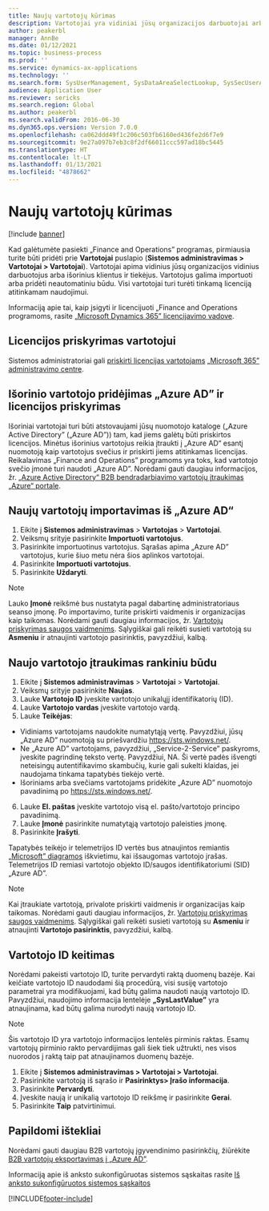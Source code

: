 ```yaml
---
title: Naujų vartotojų kūrimas
description: Vartotojai yra vidiniai jūsų organizacijos darbuotojai arba išoriniai klientai bei tiekėjai, kuriems reikalinga prieiga prie sistemos, kad galėtų atlikti savo užduotis.
author: peakerbl
manager: AnnBe
ms.date: 01/12/2021
ms.topic: business-process
ms.prod: ''
ms.service: dynamics-ax-applications
ms.technology: ''
ms.search.form: SysUserManagement, SysDataAreaSelectLookup, SysSecUserAddRoles, SysUserMSODSUserImport
audience: Application User
ms.reviewer: sericks
ms.search.region: Global
ms.author: peakerbl
ms.search.validFrom: 2016-06-30
ms.dyn365.ops.version: Version 7.0.0
ms.openlocfilehash: ca062ddd49f1c206c503fb6160ed436fe2d6f7e9
ms.sourcegitcommit: 9e27a097b7eb3c8f2df66011ccc597ad18bc5445
ms.translationtype: HT
ms.contentlocale: lt-LT
ms.lasthandoff: 01/13/2021
ms.locfileid: "4878662"
---
```

# <a name="create-new-users"></a>Naujų vartotojų kūrimas

[!include [banner](../../includes/banner.md)]

Kad galėtumėte pasiekti „Finance and Operations” programas, pirmiausia turite būti pridėti prie **Vartotojai** puslapio (**Sistemos administravimas \> Vartotojai \> Vartotojai**). Vartotojai apima vidinius jūsų organizacijos vidinius darbuotojus arba išorinius klientus ir tiekėjus. Vartotojus galima importuoti arba pridėti neautomatiniu būdu. Visi vartotojai turi turėti tinkamą licenciją atitinkamam naudojimui.

Informaciją apie tai, kaip įsigyti ir licencijuoti „Finance and Operations programoms, rasite [„Microsoft Dynamics 365” licencijavimo vadove](https://go.microsoft.com/fwlink/?LinkId=866544&amp;clcid=0x409).

## <a name="assign-a-license-to-a-user"></a>Licencijos priskyrimas vartotojui
Sistemos administratoriai gali [priskirti licencijas vartotojams](https://docs.microsoft.com/office365/admin/subscriptions-and-billing/assign-licenses-to-users?view=o365-worldwide) [„Microsoft 365” administravimo centre](https://docs.microsoft.com/office365/admin/admin-overview/about-the-admin-center?view=o365-worldwide).

## <a name="add-an-external-user-in-azure-ad-and-assign-a-license"></a>Išorinio vartotojo pridėjimas „Azure AD” ir licencijos priskyrimas 
Išoriniai vartotojai turi būti atstovaujami jūsų nuomotojo kataloge („Azure Active Directory” („Azure AD”)) tam, kad jiems galėtų būti priskirtos licencijos. Minėtus išorinius vartotojus reikia įtraukti į „Azure AD“ esantį nuomotoją kaip vartotojus svečius ir priskirti jiems atitinkamas licencijas. Reikalavimas „Finance and Operations” programoms yra toks, kad vartotojo svečio įmonė turi naudoti „Azure AD”. Norėdami gauti daugiau informacijos, žr. [„Azure Active Directory“ B2B bendradarbiavimo vartotojų įtraukimas „Azure“ portale](https://docs.microsoft.com/azure/active-directory/b2b/add-users-administrator).

## <a name="import-new-users-from-azure-ad"></a>Naujų vartotojų importavimas iš „Azure AD“ 
1. Eikite į **Sistemos administravimas** \> **Vartotojas** \> **Vartotojai**.
2. Veiksmų srityje pasirinkite **Importuoti vartotojus**.
3. Pasirinkite importuotinus vartotojus. Sąrašas apima „Azure AD” vartotojus, kurie šiuo metu nėra šios aplinkos vartotojai.
4. Pasirinkite **Importuoti vartotojus**.
5. Pasirinkite **Uždaryti**.

> [!NOTE]
> Lauko **Įmonė** reikšmė bus nustatyta pagal dabartinę administratoriaus seanso įmonę. Po importavimo, turite priskirti vaidmenis ir organizacijas kaip taikomas. Norėdami gauti daugiau informacijos, žr. [Vartotojų priskyrimas saugos vaidmenims](assign-users-security-roles.md). Sąlygiškai gali reikėti susieti vartotoją su **Asmeniu** ir atnaujinti vartotojo pasirinktis, pavyzdžiui, kalbą.

## <a name="manually-add-a-new-user"></a>Naujo vartotojo įtraukimas rankiniu būdu
1. Eikite į **Sistemos administravimas** \> **Vartotojai** \> **Vartotojai**.
2. Veiksmų srityje pasirinkite **Naujas**.
3. Lauke **Vartotojo ID** įveskite vartotojo unikalųjį identifikatorių (ID).   
4. Lauke **Vartotojo vardas** įveskite vartotojo vardą.  
5. Lauke **Teikėjas**:
 - Vidiniams vartotojams naudokite numatytąją vertę. Pavyzdžiui, jūsų „Azure AD” nuomotoją su priešvardžiu https://sts.windows.net/.  
 - Ne „Azure AD” vartotojams, pavyzdžiui, „Service-2-Service” paskyroms, įveskite pagrindinę teksto vertę. Pavyzdžiui, NA. Ši vertė padės išvengti neteisingų autentifikavimo skambučių, kurie gali sukelti klaidas, jei naudojama tinkama tapatybės tiekėjo vertė.  
 - Išoriniams arba svečiams vartotojams pridėkite „Azure AD” nuomotojo pavadinimą po https://sts.windows.net/.
6. Lauke **El. paštas** įveskite vartotojo visą el. pašto/vartotojo principo pavadinimą.  
7. Lauke **Įmonė** pasirinkite numatytąją vartotojo paleisties įmonę. 
8. Pasirinkite **Įrašyti**.

Tapatybės teikėjo ir telemetrijos ID vertės bus atnaujintos remiantis [„Microsoft” diagramos](https://docs.microsoft.com/graph/overview) iškvietimu, kai išsaugomas vartotojo įrašas. Telemetrijos ID remiasi vartotojo objekto ID/saugos identifikatoriumi (SID) „Azure AD”.

> [!NOTE]
> Kai įtraukiate vartotoją, privalote priskirti vaidmenis ir organizacijas kaip taikomas. Norėdami gauti daugiau informacijos, žr. [Vartotojų priskyrimas saugos vaidmenims](assign-users-security-roles.md). Sąlygiškai gali reikėti susieti vartotoją su **Asmeniu** ir atnaujinti **Vartotojo pasirinktis**, pavyzdžiui, kalbą.

## <a name="change-a-user-id"></a>Vartotojo ID keitimas
Norėdami pakeisti vartotojo ID, turite pervardyti raktą duomenų bazėje. Kai keičiate vartotojo ID naudodami šią procedūrą, visi susiję vartotojo parametrai yra modifikuojami, kad būtų galima naudoti naują vartotojo ID. Pavyzdžiui, naudojimo informacija lentelėje **„SysLastValue”** yra atnaujinama, kad būtų galima nurodyti naują vartotojo ID.

> [!NOTE]
> Šis vartotojo ID yra vartotojo informacijos lentelės pirminis raktas. Esamų vartotojų pirminio rakto pervardijimas gali šiek tiek užtrukti, nes visos nuorodos į raktą taip pat atnaujinamos duomenų bazėje. 

1. Eikite į **Sistemos administravimas \> Vartotojai \> Vartotojai**.
2. Pasirinkite vartotoją iš sąrašo ir **Pasirinktys\> Įrašo informacija**.
3. Pasirinkite **Pervardyti**.
4. Įveskite naują ir unikalią vartotojo ID reikšmę ir pasirinkite **Gerai**. 
5. Pasirinkite **Taip** patvirtinimui.

## <a name="additional-resources"></a>Papildomi ištekliai

Norėdami gauti daugiau B2B vartotojų įgyvendinimo pasirinkčių, žiūrėkite [B2B vartotojų eksportavimas į „Azure AD”](../implement-b2b.md).

Informaciją apie iš anksto sukonfigūruotas sistemos sąskaitas rasite [Iš anksto sukonfigūruotos sistemos sąskaitos](../pre-configured-system-accounts.md)


[!INCLUDE[footer-include](../../../../includes/footer-banner.md)]